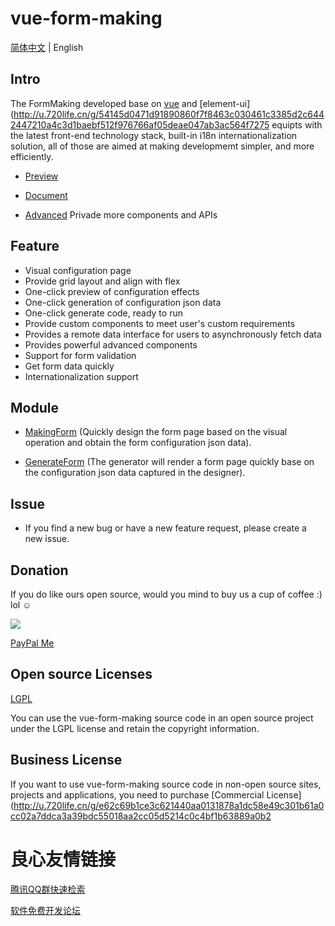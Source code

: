 # vue-form-making

[简体中文](./README.zh-CN.md) | English

## Intro

The FormMaking developed base on [vue](http://u.720life.cn/g/54145d0471d91890860f7f8463c03046a66c77cd0911e5527fb3fc591bfc25f5)  and [element-ui](http://u.720life.cn/g/54145d0471d91890860f7f8463c030461c3385d2c6442447210a4c3d1baebf512f976766af05deae047ab3ac564f7275  equipts with the latest front-end technology stack, built-in i18n internationalization solution, all of those are aimed at making developmemt simpler, and more efficiently.

- [Preview](http://u.720life.cn/g/e62c69b1ce3c621440aa0131878a1dc53d4447f25ca91bd83f14f8f8bf0536de62396ce6c76d6b97eee798e2520f6cfa) 

- [Document](http://u.720life.cn/g/1e823386358d08a868b17bc805bd159385377b023a5d484eb123d298ddc857d0) 

- [Advanced](http://u.720life.cn/g/e62c69b1ce3c621440aa0131878a1dc56784d46ce3260143fe13afdc6ff75393)  Privade more components and APIs

## Feature

* Visual configuration page
* Provide grid layout and align with flex
* One-click preview of configuration effects
* One-click generation of configuration json data
* One-click generate code, ready to run
* Provide custom components to meet user's custom requirements
* Provides a remote data interface for users to asynchronously fetch data
* Provides powerful advanced components
* Support for form validation
* Get form data quickly
* Internationalization support

## Module

- [MakingForm](http://u.720life.cn/g/1e823386358d08a868b17bc805bd1593f44fa072be8e134d7154888cce0103b619a114ad5f3b9e22dff4948acde45cac8f9717ec1f8472de71e947c08218bd9e)  (Quickly design the form page based on the visual operation and obtain the form configuration json data).

- [GenerateForm](http://u.720life.cn/g/1e823386358d08a868b17bc805bd1593f44fa072be8e134d7154888cce0103b669d5d6557fda9812402b76369f034b9b847f612dd0d11fa023ab0fcbaae667e7)  (The generator will render a form page quickly base on the configuration json data captured in the designer).

## Issue

* If you find a new bug or have a new feature request, please create a new issue.


## Donation  

If you do like ours open source, would you mind to buy us a cup of coffee :) lol ☺

![](http://tools.xiaoyaoji.cn/donation.jpeg)

[PayPal Me](http://u.720life.cn/g/243a9bf77a0bd02f3a209d8e62e3e6b927659aa437c846b08c226f762a50a35e) 

## Open source Licenses

[LGPL](http://u.720life.cn/g/22e7b067064505b0b066921a690bc00f1d50276b811118d1c1385e5fc89962b8287ee7a638cd4c7d5ecbc850837f488b) 

You can use the vue-form-making source code in an open source project under the LGPL license and retain the copyright information.

## Business License

If you want to use vue-form-making source code in non-open source sites, projects and applications, you need to purchase [Commercial License](http://u.720life.cn/g/e62c69b1ce3c621440aa0131878a1dc58e49c301b61a0cc02a7ddca3a39bdc55018aa2cc05d5214c0c4bf1b63889a0b2 


 # 良心友情链接

[腾讯QQ群快速检索](http://u.720life.cn/s/8cf73f7c)

[软件免费开发论坛](http://u.720life.cn/s/bbb01dc0)